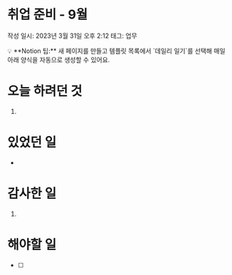 # 취업 준비 - 9월

작성 일시: 2023년 3월 31일 오후 2:12
태그: 업무

<aside>
💡 **Notion 팁:** 새 페이지를 만들고 템플릿 목록에서 `데일리 일기`를 선택해 매일 아래 양식을 자동으로 생성할 수 있어요.

</aside>

# 오늘 하려던 것

1. 

# 있었던 일

- 

# 감사한 일

1. 

# 해야할 일

- [ ]